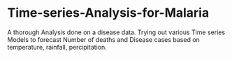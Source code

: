 # Time-series-Analysis-for-Malaria

A thorough Analysis done on a disease data. Trying out various Time series Models to forecast Number of deaths and Disease cases based on temperature, rainfall, percipitation. 